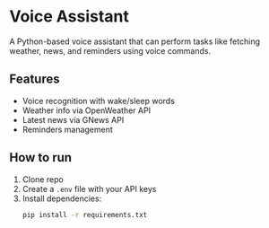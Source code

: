# Voice Assistant

A Python-based voice assistant that can perform tasks like fetching weather, news, and reminders using voice commands.

## Features
- Voice recognition with wake/sleep words
- Weather info via OpenWeather API
- Latest news via GNews API
- Reminders management

## How to run
1. Clone repo
2. Create a `.env` file with your API keys
3. Install dependencies:
   ```bash
   pip install -r requirements.txt

